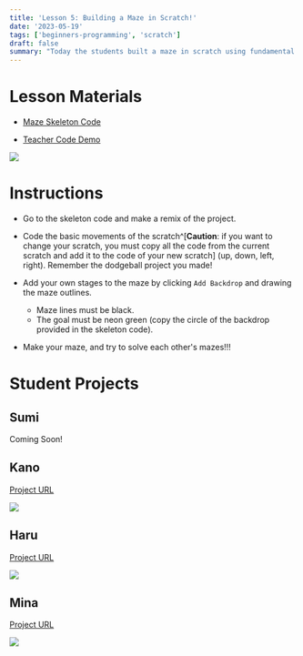 ```yaml
---
title: 'Lesson 5: Building a Maze in Scratch!'
date: '2023-05-19'
tags: ['beginners-programming', 'scratch']
draft: false
summary: "Today the students built a maze in scratch using fundamental computer science concepts!"
--- 
```


# Lesson Materials  

- [Maze Skeleton Code](https://scratch.mit.edu/projects/853573547/)

- [Teacher Code Demo](https://scratch.mit.edu/projects/853564227/)

![](/static/images/beginners-programming/lesson5/maze.jpg)

# Instructions  

- Go to the skeleton code and make a remix of the project.  

- Code the basic movements of the scratch^[**Caution**: if you want to change your scratch, you must copy all the code from the current scratch and add it to the code of your new scratch] (up, down, left, right). Remember the dodgeball project you made!  

- Add your own stages to the maze by clicking `Add Backdrop` and drawing the maze outlines. 
    - Maze lines must be black.  
    - The goal must be neon green (copy the circle of the backdrop provided in the skeleton code). 

- Make your maze, and try to solve each other's mazes!!! 

# Student Projects  

## Sumi  

Coming Soon!


## Kano   

[Project URL](https://scratch.mit.edu/projects/853644180/)

![](/static/images/beginners-programming/lesson5/kano.jpg)

## Haru   

[Project URL](https://scratch.mit.edu/projects/853635386/)

![](/static/images/beginners-programming/lesson5/haru.jpg)

## Mina    

[Project URL](https://scratch.mit.edu/projects/853622986/)

![](/static/images/beginners-programming/lesson5/mina.jpg)